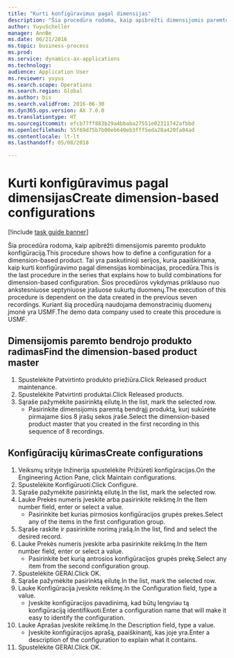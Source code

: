 ```yaml
--- 
title: "Kurti konfigūravimus pagal dimensijas"
description: "Šia procedūra rodoma, kaip apibrėžti dimensijomis paremto produkto konfigūraciją."
author: YuyuScheller
manager: AnnBe
ms.date: 06/21/2016
ms.topic: business-process
ms.prod: 
ms.service: dynamics-ax-applications
ms.technology: 
audience: Application User
ms.reviewer: yuyus
ms.search.scope: Operations
ms.search.region: Global
ms.author: bis
ms.search.validFrom: 2016-06-30
ms.dyn365.ops.version: AX 7.0.0
ms.translationtype: HT
ms.sourcegitcommit: efcb77ff883b29a4bbaba27551e02311742afbbd
ms.openlocfilehash: 55f69d75b7b00eb640eb3fff5eda28a420fa84ad
ms.contentlocale: lt-lt
ms.lasthandoff: 05/08/2018

---
```

# <a name="create-dimension-based-configurations"></a><span data-ttu-id="7adc1-103">Kurti konfigūravimus pagal dimensijas</span><span class="sxs-lookup"><span data-stu-id="7adc1-103">Create dimension-based configurations</span></span>

[!include [task guide banner](../../includes/task-guide-banner.md)]

<span data-ttu-id="7adc1-104">Šia procedūra rodoma, kaip apibrėžti dimensijomis paremto produkto konfigūraciją.</span><span class="sxs-lookup"><span data-stu-id="7adc1-104">This procedure shows how to define a configuration for a dimension-based product.</span></span> <span data-ttu-id="7adc1-105">Tai yra paskutinioji serijos, kuria paaiškinama, kaip kurti konfigūravimo pagal dimensijas kombinacijas, procedūra.</span><span class="sxs-lookup"><span data-stu-id="7adc1-105">This is the last procedure in the series that explains how to build combinations for dimension-based configuration.</span></span> <span data-ttu-id="7adc1-106">Šios procedūros vykdymas priklauso nuo ankstesniuose septyniuose įrašuose sukurtų duomenų.</span><span class="sxs-lookup"><span data-stu-id="7adc1-106">The execution of this procedure is dependent on the data created in the previous seven recordings.</span></span> <span data-ttu-id="7adc1-107">Kuriant šią procedūrą naudojama demonstracinių duomenų įmonė yra USMF.</span><span class="sxs-lookup"><span data-stu-id="7adc1-107">The demo data company used to create this procedure is USMF.</span></span>


## <a name="find-the-dimension-based-product-master"></a><span data-ttu-id="7adc1-108">Dimensijomis paremto bendrojo produkto radimas</span><span class="sxs-lookup"><span data-stu-id="7adc1-108">Find the dimension-based product master</span></span>
1. <span data-ttu-id="7adc1-109">Spustelėkite Patvirtinto produkto priežiūra.</span><span class="sxs-lookup"><span data-stu-id="7adc1-109">Click Released product maintenance.</span></span>
2. <span data-ttu-id="7adc1-110">Spustelėkite Patvirtinti produktai.</span><span class="sxs-lookup"><span data-stu-id="7adc1-110">Click Released products.</span></span>
3. <span data-ttu-id="7adc1-111">Sąraše pažymėkite pasirinktą eilutę.</span><span class="sxs-lookup"><span data-stu-id="7adc1-111">In the list, mark the selected row.</span></span>
    * <span data-ttu-id="7adc1-112">Pasirinkite dimensijomis paremtą bendrąjį produktą, kurį sukūrėte pirmajame šios 8 įrašų sekos įraše.</span><span class="sxs-lookup"><span data-stu-id="7adc1-112">Select the dimension-based product master that you created in the first recording in this sequence of 8 recordings.</span></span>  

## <a name="create-configurations"></a><span data-ttu-id="7adc1-113">Konfigūracijų kūrimas</span><span class="sxs-lookup"><span data-stu-id="7adc1-113">Create configurations</span></span>
1. <span data-ttu-id="7adc1-114">Veiksmų srityje Inžinerija spustelėkite Prižiūrėti konfigūracijas.</span><span class="sxs-lookup"><span data-stu-id="7adc1-114">On the Engineering Action Pane, click Maintain configurations.</span></span>
2. <span data-ttu-id="7adc1-115">Spustelėkite Konfigūruoti.</span><span class="sxs-lookup"><span data-stu-id="7adc1-115">Click Configure.</span></span>
3. <span data-ttu-id="7adc1-116">Sąraše pažymėkite pasirinktą eilutę.</span><span class="sxs-lookup"><span data-stu-id="7adc1-116">In the list, mark the selected row.</span></span>
4. <span data-ttu-id="7adc1-117">Lauke Prekės numeris įveskite arba pasirinkite reikšmę.</span><span class="sxs-lookup"><span data-stu-id="7adc1-117">In the Item number field, enter or select a value.</span></span>
    * <span data-ttu-id="7adc1-118">Pasirinkite bet kurias pirmosios konfigūracijos grupės prekes.</span><span class="sxs-lookup"><span data-stu-id="7adc1-118">Select any of the items in the first configuration group.</span></span>  
5. <span data-ttu-id="7adc1-119">Sąraše raskite ir pasirinkite norimą įrašą.</span><span class="sxs-lookup"><span data-stu-id="7adc1-119">In the list, find and select the desired record.</span></span>
6. <span data-ttu-id="7adc1-120">Lauke Prekės numeris įveskite arba pasirinkite reikšmę.</span><span class="sxs-lookup"><span data-stu-id="7adc1-120">In the Item number field, enter or select a value.</span></span>
    * <span data-ttu-id="7adc1-121">Pasirinkite bet kurią antrosios konfigūracijos grupės prekę.</span><span class="sxs-lookup"><span data-stu-id="7adc1-121">Select any item from the second configuration group.</span></span>  
7. <span data-ttu-id="7adc1-122">Spustelėkite GERAI.</span><span class="sxs-lookup"><span data-stu-id="7adc1-122">Click OK.</span></span>
8. <span data-ttu-id="7adc1-123">Sąraše pažymėkite pasirinktą eilutę.</span><span class="sxs-lookup"><span data-stu-id="7adc1-123">In the list, mark the selected row.</span></span>
9. <span data-ttu-id="7adc1-124">Lauke Konfigūracija įveskite reikšmę.</span><span class="sxs-lookup"><span data-stu-id="7adc1-124">In the Configuration field, type a value.</span></span>
    * <span data-ttu-id="7adc1-125">Įveskite konfigūracijos pavadinimą, kad būtų lengviau tą konfigūraciją identifikuoti.</span><span class="sxs-lookup"><span data-stu-id="7adc1-125">Enter a configuration name that will make it easy to identify the configuration.</span></span>  
10. <span data-ttu-id="7adc1-126">Lauke Aprašas įveskite reikšmę.</span><span class="sxs-lookup"><span data-stu-id="7adc1-126">In the Description field, type a value.</span></span>
    * <span data-ttu-id="7adc1-127">Įveskite konfigūracijos aprašą, paaiškinantį, kas joje yra.</span><span class="sxs-lookup"><span data-stu-id="7adc1-127">Enter a description of the configuration to explain what it contains.</span></span>  
11. <span data-ttu-id="7adc1-128">Spustelėkite GERAI.</span><span class="sxs-lookup"><span data-stu-id="7adc1-128">Click OK.</span></span>


